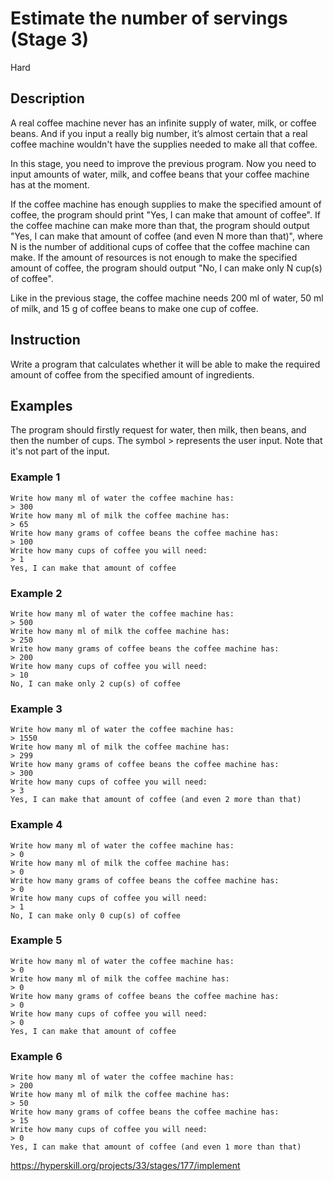 # Estimate the number of servings (Stage 3)
 Hard
 
## Description
A real coffee machine never has an infinite supply of water, milk, or coffee beans. And if you input a really big number, it’s almost certain that a real coffee machine wouldn't have the supplies needed to make all that coffee.

In this stage, you need to improve the previous program. Now you need to input amounts of water, milk, and coffee beans that your coffee machine has at the moment.

If the coffee machine has enough supplies to make the specified amount of coffee, the program should print "Yes, I can make that amount of coffee". If the coffee machine can make more than that, the program should output "Yes, I can make that amount of coffee (and even N more than that)", where N is the number of additional cups of coffee that the coffee machine can make. If the amount of resources is not enough to make the specified amount of coffee, the program should output "No, I can make only N cup(s) of coffee".

Like in the previous stage, the coffee machine needs 200 ml of water, 50 ml of milk, and 15 g of coffee beans to make one cup of coffee.

## Instruction
Write a program that calculates whether it will be able to make the required amount of coffee from the specified amount of ingredients.

## Examples
The program should firstly request for water, then milk, then beans, and then the number of cups.
The symbol > represents the user input. Note that it's not part of the input.

### Example 1
```
Write how many ml of water the coffee machine has: 
> 300
Write how many ml of milk the coffee machine has: 
> 65
Write how many grams of coffee beans the coffee machine has: 
> 100
Write how many cups of coffee you will need: 
> 1
Yes, I can make that amount of coffee
```
### Example 2
```
Write how many ml of water the coffee machine has: 
> 500
Write how many ml of milk the coffee machine has: 
> 250
Write how many grams of coffee beans the coffee machine has: 
> 200
Write how many cups of coffee you will need: 
> 10
No, I can make only 2 cup(s) of coffee
```
### Example 3
```
Write how many ml of water the coffee machine has: 
> 1550
Write how many ml of milk the coffee machine has: 
> 299
Write how many grams of coffee beans the coffee machine has: 
> 300
Write how many cups of coffee you will need: 
> 3
Yes, I can make that amount of coffee (and even 2 more than that)
```
### Example 4
```
Write how many ml of water the coffee machine has: 
> 0
Write how many ml of milk the coffee machine has: 
> 0
Write how many grams of coffee beans the coffee machine has: 
> 0
Write how many cups of coffee you will need: 
> 1
No, I can make only 0 cup(s) of coffee
```
### Example 5
```
Write how many ml of water the coffee machine has: 
> 0
Write how many ml of milk the coffee machine has: 
> 0
Write how many grams of coffee beans the coffee machine has: 
> 0
Write how many cups of coffee you will need: 
> 0
Yes, I can make that amount of coffee 
```
### Example 6
```
Write how many ml of water the coffee machine has: 
> 200
Write how many ml of milk the coffee machine has: 
> 50
Write how many grams of coffee beans the coffee machine has: 
> 15
Write how many cups of coffee you will need: 
> 0
Yes, I can make that amount of coffee (and even 1 more than that)
```

https://hyperskill.org/projects/33/stages/177/implement
